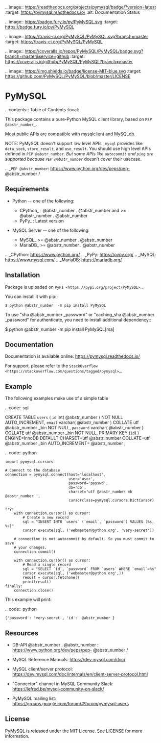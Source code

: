 .. image:: https://readthedocs.org/projects/pymysql/badge/?version=latest :target: https://pymysql.readthedocs.io/ :alt: Documentation Status

.. image:: https://badge.fury.io/py/PyMySQL.svg :target: https://badge.fury.io/py/PyMySQL

.. image:: https://travis-ci.org/PyMySQL/PyMySQL.svg?branch=master :target: https://travis-ci.org/PyMySQL/PyMySQL

.. image:: https://coveralls.io/repos/PyMySQL/PyMySQL/badge.svg?branch=master&service=github :target: https://coveralls.io/github/PyMySQL/PyMySQL?branch=master

.. image:: https://img.shields.io/badge/license-MIT-blue.svg :target: https://github.com/PyMySQL/PyMySQL/blob/master/LICENSE

# PyMySQL

.. contents:: Table of Contents :local:

This package contains a pure-Python MySQL client library, based on `PEP @abstr_number`_.

Most public APIs are compatible with mysqlclient and MySQLdb.

NOTE: PyMySQL doesn't support low level APIs `_mysql` provides like `data_seek`, `store_result`, and `use_result`. You should use high level APIs defined in `PEP @abstr_number`_. But some APIs like `autocommit` and `ping` are supported because `PEP @abstr_number`_ doesn't cover their usecase.

.. _`PEP @abstr_number`: https://www.python.org/dev/peps/pep- @abstr_number /

## Requirements

  * Python -- one of the following:

    * CPython_ : @abstr_number . @abstr_number and >= @abstr_number . @abstr_number 
    * PyPy_ : Latest version
  * MySQL Server -- one of the following:

    * MySQL_ >= @abstr_number . @abstr_number 
    * MariaDB_ >= @abstr_number . @abstr_number 



.. _CPython: https://www.python.org/ .. _PyPy: https://pypy.org/ .. _MySQL: https://www.mysql.com/ .. _MariaDB: https://mariadb.org/

## Installation

Package is uploaded on `PyPI <https://pypi.org/project/PyMySQL>`_.

You can install it with pip::
    
    
    $ python @abstr_number  -m pip install PyMySQL
    

To use "sha @abstr_number _password" or "caching_sha @abstr_number _password" for authenticate, you need to install additional dependency::

$ python @abstr_number -m pip install PyMySQL[rsa]

## Documentation

Documentation is available online: https://pymysql.readthedocs.io/

For support, please refer to the `StackOverflow <https://stackoverflow.com/questions/tagged/pymysql>`_.

## Example

The following examples make use of a simple table

.. code:: sql

CREATE TABLE `users` ( `id` int( @abstr_number ) NOT NULL AUTO_INCREMENT, `email` varchar( @abstr_number ) COLLATE utf @abstr_number _bin NOT NULL, `password` varchar( @abstr_number ) COLLATE utf @abstr_number _bin NOT NULL, PRIMARY KEY (`id`) ) ENGINE=InnoDB DEFAULT CHARSET=utf @abstr_number COLLATE=utf @abstr_number _bin AUTO_INCREMENT= @abstr_number ;

.. code:: python
    
    
    import pymysql.cursors
    
    # Connect to the database
    connection = pymysql.connect(host='localhost',
                                 user='user',
                                 password='passwd',
                                 db='db',
                                 charset='utf @abstr_number mb @abstr_number ',
                                 cursorclass=pymysql.cursors.DictCursor)
    
    try:
        with connection.cursor() as cursor:
            # Create a new record
            sql = "INSERT INTO `users` (`email`, `password`) VALUES (%s, %s)"
            cursor.execute(sql, ('webmaster@python.org', 'very-secret'))
    
        # connection is not autocommit by default. So you must commit to save
        # your changes.
        connection.commit()
    
        with connection.cursor() as cursor:
            # Read a single record
            sql = "SELECT `id`, `password` FROM `users` WHERE `email`=%s"
            cursor.execute(sql, ('webmaster@python.org',))
            result = cursor.fetchone()
            print(result)
    finally:
        connection.close()
    

This example will print:

.. code:: python
    
    
    {'password': 'very-secret', 'id':  @abstr_number }
    

## Resources

  * DB-API @abstr_number . @abstr_number : https://www.python.org/dev/peps/pep- @abstr_number /

  * MySQL Reference Manuals: https://dev.mysql.com/doc/

  * MySQL client/server protocol: https://dev.mysql.com/doc/internals/en/client-server-protocol.html

  * "Connector" channel in MySQL Community Slack: https://lefred.be/mysql-community-on-slack/

  * PyMySQL mailing list: https://groups.google.com/forum/#!forum/pymysql-users




## License

PyMySQL is released under the MIT License. See LICENSE for more information.
